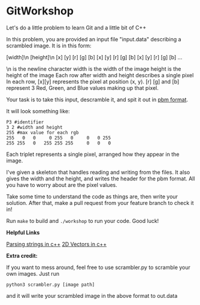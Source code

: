 # GitWorkshop

Let's do a little problem to learn Git and a little bit of C++

In this problem, you are provided an input file "input.data" describing a scrambled image. It is in this form:

[width]\n
[height]\n
[x] [y] [r] [g] [b] 
[x] [y] [r] [g] [b] 
[x] [y] [r] [g] [b] 
...

\n is the newline character
width is the width of the image
height is the height of the image
Each row after width and height describes a single pixel
In each row, [x][y] represents the pixel at position (x, y). [r] [g] and [b] represent 3 Red, Green, and Blue values making up that pixel.

Your task is to take this input, descramble it, and spit it out in [pbm format](https://en.wikipedia.org/wiki/Netpbm_format).

It will look something like: 

```
P3 #identifier
3 2 #width and height
255 #max value for each rgb
255   0   0     0 255   0     0   0 255
255 255   0   255 255 255     0   0   0
```

Each triplet represents a single pixel, arranged how they appear in the image.

I've given a skeleton that handles reading and writing from the files. 
It also gives the width and the height, and writes the header for the pbm format. All you have to worry about are the pixel values.

Take some time to understand the code as things are, then write your solution. After that, make a pull request from your feature branch to check it in!

Run `make` to build and `./workshop` to run your code. Good luck!

**Helpful Links**

[Parsing strings in c++](https://stackoverflow.com/questions/17724925/parse-string-containing-numbers-into-integer-array)
[2D Vectors in c++](https://stackoverflow.com/questions/9694838/how-to-implement-2d-vector-array)

**Extra credit:**

If you want to mess around, feel free to use scrambler.py to scramble your own images. Just run 
```
python3 scrambler.py [image path]
``` 
and it will write your scrambled image in the above format to out.data
